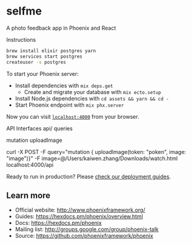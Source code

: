 # selfme
A photo feedback app in Phoenix and React

Instructions
```bash
brew install elixir postgres yarn
brew services start postgres
createuser -s postgres
```
To start your Phoenix server:

  * Install dependencies with `mix deps.get`
      * Create and migrate your database with `mix ecto.setup`
  * Install Node.js dependencies with `cd assets && yarn && cd -`
  * Start Phoenix endpoint with `mix phx.server`

Now you can visit [`localhost:4000`](http://localhost:4000) from your browser.

API Interfaces
api/
queries

mutation
uploadImage

curl -X POST -F query="mutation { uploadImage(token: \"poken\", image: \"image\")}" -F image=@/Users/kaiwen.zhang/Downloads/watch.html localhost:4000/api

Ready to run in production? Please [check our deployment guides](https://hexdocs.pm/phoenix/deployment.html).

## Learn more

  * Official website: http://www.phoenixframework.org/
  * Guides: https://hexdocs.pm/phoenix/overview.html
  * Docs: https://hexdocs.pm/phoenix
  * Mailing list: http://groups.google.com/group/phoenix-talk
  * Source: https://github.com/phoenixframework/phoenix
